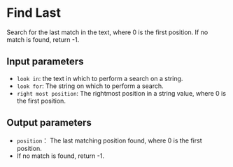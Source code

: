 # Find Last

Search for the last match in the text, where 0 is the first position. If no match is found, return -1.

## Input parameters

- `look in`: the text in which to perform a search on a string.
- `look for`: The string on which to perform a search.
- `right most position`: The rightmost position in a string value, where 0 is the first position.

## Output parameters

- `position`： The last matching position found, where 0 is the first position.
- If no match is found, return -1.
